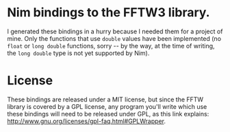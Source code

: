 # Nim bindings to the FFTW3 library.

I generated these bindings in a hurry because I needed them for a
project of mine. Only the functions that use `double` values have been
implemented (no `float` or `long double` functions, sorry -- by the
way, at the time of writing, the `long double` type is not yet
supported by Nim).

# License

These bindings are released under a MIT license, but since the FFTW
library is covered by a GPL license, any program you'll write which
use these bindings will need to be released under GPL, as this link
explains: http://www.gnu.org/licenses/gpl-faq.html#GPLWrapper.
